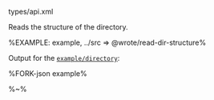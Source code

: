 <typedef name="readDirStructure" noArgTypesInToc>types/api.xml</typedef>

Reads the structure of the directory.

%EXAMPLE: example, ../src => @wrote/read-dir-structure%

Output for the [`example/directory`](example/directory):

%FORK-json example%

%~%
